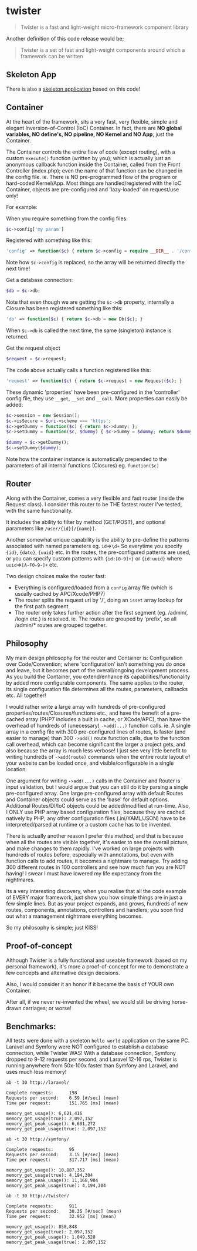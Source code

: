 # twister
> Twister is a fast and light-weight micro-framework component library

Another definition of this code release would be;
> Twister is a set of fast and light-weight components around which a framework can be written

## Skeleton App

There is also a [skeleton application](https://github.com/twister-php/skeleton) based on this code!

## Container

At the heart of the framework, sits a very fast, very flexible, simple and elegant Inversion-of-Control (IoC) Container.
In fact, there are **NO global variables, NO define's, NO pipeline, NO Kernel and NO App**; just the Container.

The Container controls the entire flow of code (except routing), with a custom `execute()` function (written by you);
    which is actually just an anonymous callback function inside the Container, called from the Front Controller (index.php);
    even the name of that function can be changed in the config file.
    ie. There is NO pre-programmed flow of the program or hard-coded Kernel/App.
      Most things are handled/registered with the IoC Container, objects are pre-configured and 'lazy-loaded' on request/use only!

For example:

When you require something from the config files:
```php
$c->config['my param']
```
Registered with something like this:
```php
'config' => function($c) { return $c->config = require __DIR__ . '/config.php'; }
```
Note how `$c->config` is replaced, so the array will be returned directly the next time!


Get a database connection:
```php
$db = $c->db;
```
Note that even though we are getting the `$c->db` property, internally a Closure has been registered something like this:
```php
'db' => function($c) { return $c->db = new Db($c); }
```
When `$c->db` is called the next time, the same (singleton) instance is returned.


Get the request object
```php
$request = $c->request;
```
The code above actually calls a function registered like this:
```php
'request' => function($c) { return $c->request = new Request($c); }
```


These dynamic 'properties' have been pre-configured in the 'controller' config file, they use `__get`, `__set` and `__call`.
More properties can easily be added:
```php
$c->session = new Session();
$c->isSecure = $uri->scheme === 'https';
$c->getDummy = function($c) { return $c->dummy; };
$c->setDummy = function($c, $dummy) { $c->dummy = $dummy; return $dummy; };

$dummy = $c->getDummy();
$c->setDummy($dummy);
```
Note how the container instance is automatically prepended to the parameters of all internal functions (Closures) eg. `function($c)`


## Router

Along with the Container, comes a very flexible and fast router (inside the Request class).
I consider this router to be THE fastest router I've tested, with the same functionality.

It includes the ability to filter by method (GET/POST), and optional parameters like `/user/{id}[/{name}]`.

Another somewhat unique capability is the ability to pre-define the patterns associated with named parameters eg. `id`=>`\d+`
So everytime you specify `{id}`, `{date}`, `{uuid}` etc. in the routes, the pre-configured patterns are used,
or you can specify custom patterns with `{id:[0-9]+}` or `{id:uuid}` where `uuid`=>`[A-F0-9-]+` etc.

Two design choices make the router fast:
* Everything is configured/loaded from a `config` array file (which is usually cached by APC/Xcode/PHP7)
* The router splits the request uri by '/', doing an `isset` array lookup for the first path segment
* The router only takes further action after the first segment (eg. /admin/, /login etc.) is resolved. ie. The routes are grouped by 'prefix', so all /admin/\* routes are grouped together.

## Philosophy

My main design philosophy for the router and Container is: Configuration over Code/Convention; where 'configuration' isn't something you do once and leave, but it becomes part of the overall/ongoing development process. As you build the Container, you extend/enhance its capabilities/functionality by added more configurable components. The same applies to the router, its single configuration file determines all the routes, parameters, callbacks etc. All together!

I would rather write a large array with hundreds of pre-configured properties/routes/Closures/functions etc.,
and have the benefit of a pre-cached array (PHP7 includes a built in cache, or XCode/APC),
than have the overhead of hundreds of (unecessary) `->add(...)` function calls. ie. A single array in a config file with 300 pre-configured lines of routes, is faster (and easier to manage) than 300 `->add()` route function calls, due to the function call overhead, which can become significant the larger a project gets, and also because the array is much less verbose!
I just see very little benefit to writing hundreds of `->add(route)` commands when the entire route layout of your website can be loaded once, and visible/configurable in a single location.

One argument for writing `->add(...)` calls in the Container and Router is input validation,
but I would argue that you can still do it by parsing a single pre-configured array. One large pre-configured array with default Routes and Container objects could serve as the 'base' for default options. Additional Routes/DI/IoC objects could be added/modified at run-time. Also, I ONLY use PHP array based configuration files, because they are cached natively by PHP; any other configuration files (.ini/YAML/JSON) have to be interpreted/parsed at runtime or a custom cache has to be invented.

There is actually another reason I prefer this method, and that is because when all the routes are visible together, it's easier to see the overall picture, and make changes to them rapidly. I've worked on large projects with hundreds of routes before, especially with annotations, but even with function calls to add routes, it becomes a nightmare to manage. Try adding 300 different routes in 100 controllers and see how much fun you are NOT having! I swear I must have lowered my life expectancy from the nightmares.

Its a very interesting discovery, when you realise that all the code example of EVERY major framework, just show you how simple things are in just a few simple lines. But as your project expands, and grows, hundreds of new routes, components, annotations, controllers and handlers; you soon find out what a management nightmare everything becomes.

So my philosophy is simple; just KISS!

## Proof-of-concept

Although Twister is a fully functional and useable framework (based on my personal framework),
it's more a proof-of-concept for me to demonstrate a few concepts and alternative design decisions.

Also, I would consider it an honor if it became the basis of YOUR own Container.

After all, if we never re-invented the wheel, we would still be driving horse-drawn carriages; or worse!

## Benchmarks:

All tests were done with a skeleton `hello world` application on the same PC.
Laravel and Symfony were NOT configured to establish a database connection, while Twister WAS!
With a database connection, Symfony dropped to 9-12 requests per second, and Laravel 12-16 rps,
Twister is running anywhere from 50x-100x faster than Symfony and Laravel, and uses much less memory!
  
```
ab -t 30 http://laravel/

Complete requests:      198
Requests per second:    6.59 [#/sec] (mean)
Time per request:       151.765 [ms] (mean)

memory_get_usage(): 6,621,416
memory_get_usage(true): 2,097,152
memory_get_peak_usage(): 6,691,272
memory_get_peak_usage(true): 2,097,152

ab -t 30 http://symfony/

Complete requests:      95
Requests per second:    3.15 [#/sec] (mean)
Time per request:       317.717 [ms] (mean)

memory_get_usage(): 10,887,352
memory_get_usage(true): 4,194,304
memory_get_peak_usage(): 11,168,984
memory_get_peak_usage(true): 4,194,304

ab -t 30 http://twister/

Complete requests:      911
Requests per second:    30.35 [#/sec] (mean)
Time per request:       32.952 [ms] (mean)

memory_get_usage(): 858,848
memory_get_usage(true): 2,097,152
memory_get_peak_usage(): 1,049,528
memory_get_peak_usage(true): 2,097,152
```

